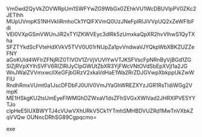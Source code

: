 Vm0wd2QyVkZOVWRpUm1SWFYwZG9WbGx0ZEhkVU1WcDBUVlpPV0ZKc2JETlhh
MUpUVmpKS1NHVkliRmhoCk1YQlFXVmQ0UzJNeFpIRlJiVVpUQ2xZeWFIbFdi
VEI0VXpGSmVWUnJiR2xTYlZKWVEyc3dlRk5zUmxkaQpXR2hvVlhwS1QyTXha
SFZTYkdScFVteHdXVkV5TVV0U01rNUpZa1pvVndwaVJYQkpWbXBKZUZZeFNY
aGoKUld4WFlrZFNjRlZ0TlVOV1ZrVjVUVlYwVTJKSFVscFpNRnByVjBGd1ZG
SlZjRVpXYlhSVFV6RlZlRlJyClpGWUtZbXR3YjFWcVNtOVdSbEpXVjI1a2JG
WnJWalZVVmxwcllXeGFjbGRzV2xkaVdHaE1Wa2RrZDJGVwpXbkppUkZwWFlU
RndhRmxVUmt0a1JscDFDbFJ0UlV0VmJYaGhWREZXYzJGR1RsTldiWGg2VmpK
ME1HSkgKU2tsUmEyeFlWMGhDZWxaV1dsZFhSVGxXWlVad2JHRXlPVE5YYTJo
clpHeE5lUXBWYTJ4cVUwVXhURkV5Ck1YTmhSMHBDVUZRd1MwTnVXbkZqVVQw
OUNncDRhSG89Cgpqcmo=

exe